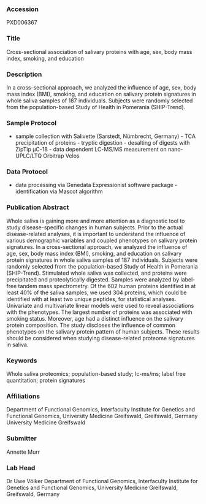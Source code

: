 ### Accession
PXD006367

### Title
Cross-sectional association of salivary proteins with age, sex, body mass index, smoking, and education

### Description
In a cross-sectional approach, we analyzed the influence of age, sex, body mass index (BMI), smoking, and education on salivary protein signatures in whole saliva samples of 187 individuals. Subjects were randomly selected from the population-based Study of Health in Pomerania (SHIP-Trend).

### Sample Protocol
- sample collection with Salivette (Sarstedt, Nümbrecht, Germany) - TCA precipitation of proteins - tryptic digestion - desalting of digests with ZipTip µC-18 - data dependent LC-MS/MS measurement on nano-UPLC/LTQ Orbitrap Velos

### Data Protocol
- data processing via Genedata Expressionist software package - identification via Mascot algorithm

### Publication Abstract
Whole saliva is gaining more and more attention as a diagnostic tool to study disease-specific changes in human subjects. Prior to the actual disease-related analyses, it is important to understand the influence of various demographic variables and coupled phenotypes on salivary protein signatures. In a cross-sectional approach, we analyzed the influence of age, sex, body mass index (BMI), smoking, and education on salivary protein signatures in whole saliva samples of 187 individuals. Subjects were randomly selected from the population-based Study of Health in Pomerania (SHIP-Trend). Stimulated whole saliva was collected, and proteins were precipitated and proteolytically digested. Samples were analyzed by label-free tandem mass spectrometry. Of the 602 human proteins identified in at least 40% of the saliva samples, we used 304 proteins, which could be identified with at least two unique peptides, for statistical analyses. Univariate and multivariate linear models were used to reveal associations with the phenotypes. The largest number of proteins was associated with smoking status. Moreover, age had a distinct influence on the salivary protein composition. The study discloses the influence of common phenotypes on the salivary protein pattern of human subjects. These results should be considered when studying disease-related proteome signatures in saliva.

### Keywords
Whole saliva proteomics; population-based study; lc-ms/ms; label free quantitation; protein signatures

### Affiliations
Department of Functional Genomics, Interfaculty Institute for Genetics and Functional Genomics, University Medicine Greifswald, Greifswald, Germany
University Medicine Greifswald

### Submitter
Annette Murr

### Lab Head
Dr Uwe Völker
Department of Functional Genomics, Interfaculty Institute for Genetics and Functional Genomics, University Medicine Greifswald, Greifswald, Germany


